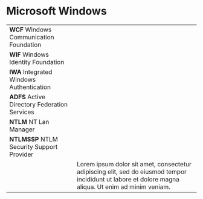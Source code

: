 # ‌Microsoft Windows

|  |  |
| :--- | :--- |
| **WCF** Windows Communication Foundation |  |
| **WIF** Windows Identity Foundation |  |
| **IWA** Integrated Windows Authentication |  |
| **ADFS** Active Directory Federation Services |  |
| **NTLM** NT Lan Manager |  |
| **NTLMSSP** NTLM Security Support Provider |  |
|  | Lorem ipsum dolor sit amet, consectetur adipiscing elit, sed do eiusmod tempor incididunt ut labore et dolore magna aliqua. Ut enim ad minim veniam. |


